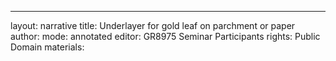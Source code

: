 ---
layout: narrative
title: Underlayer for gold leaf on parchment or paper
author:
mode: annotated
editor: GR8975 Seminar Participants
rights: Public Domain
materials: 